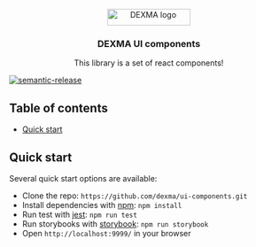 <p align="center">
  <a href="https://app.dexma.com/">
    <img src="https://app.dexma.com/img/custom/dexcell/dexma-logo.svg" alt="DEXMA logo" width="150" height="30">
  </a>
</p>

<h3 align="center">DEXMA UI components</h3>

<p align="center">
  This library is a set of react components!
  <br>
</p>

[![semantic-release](https://img.shields.io/badge/%20%20%F0%9F%93%A6%F0%9F%9A%80-semantic--release-e10079.svg)](https://github.com/semantic-release/semantic-release)


## Table of contents

- [Quick start](#quick-start)

## Quick start

Several quick start options are available:

- Clone the repo: `https://github.com/dexma/ui-components.git`
- Install dependencies with [npm](https://www.npmjs.com/): `npm install`
- Run test with [jest](https://jestjs.io/en/): `npm run test`
- Run storybooks with [storybook](https://storybook.js.org/): `npm run storybook`
- Open `http://localhost:9999/` in your browser